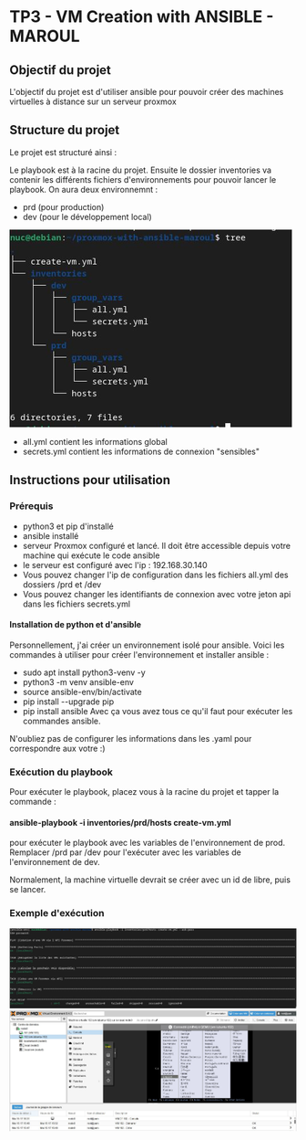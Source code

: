# TP3 - VM Creation with ANSIBLE - MAROUL
## Objectif du projet
L'objectif du projet est d'utiliser ansible pour pouvoir créer des machines virtuelles à distance sur un serveur proxmox

## Structure du projet
Le projet est structuré ainsi :

Le playbook est à la racine du projet.
Ensuite le dossier inventories va contenir les différents fichiers d'environnements pour pouvoir lancer le playbook. On aura deux environnemnt :
- prd (pour production)
- dev (pour le développement local)

![image](assets/3.structure_projet.jpg)

- all.yml contient les informations global
- secrets.yml contient les informations de connexion "sensibles"

## Instructions pour utilisation
### Prérequis
- python3 et pip d'installé
- ansible installé
- serveur Proxmox configuré et lancé. Il doit être accessible depuis votre machine qui exécute le code ansible
- le serveur est configuré avec l'ip : 192.168.30.140
- Vous pouvez changer l'ip de configuration dans les fichiers all.yml des dossiers /prd et /dev
- Vous pouvez changer les identifiants de connexion avec votre jeton api dans les fichiers secrets.yml

#### Installation de python et d'ansible
Personnellement, j'ai créer un environnement isolé pour ansible. Voici les commandes à utiliser pour créer l'environnement et installer ansible :
- sudo apt install python3-venv -y
- python3 -m venv ansible-env
- source ansible-env/bin/activate
- pip install --upgrade pip
- pip install ansible
Avec ça vous avez tous ce qu'il faut pour exécuter les commandes ansible.

N'oubliez pas de configurer les informations dans les .yaml pour correspondre aux votre :)

### Exécution du playbook
Pour exécuter le playbook, placez vous à la racine du projet et tapper la commande :
#### ansible-playbook -i inventories/prd/hosts create-vm.yml
pour exécuter le playbook avec les variables de l'environnement de prod. Remplacer /prd par /dev pour l'exécuter avec les variables de l'environnement de dev.

Normalement, la machine virtuelle devrait se créer avec un id de libre, puis se lancer.

### Exemple d'exécution
![image](assets/1.execution.jpg)
![image](assets/2.execution.jpg)
